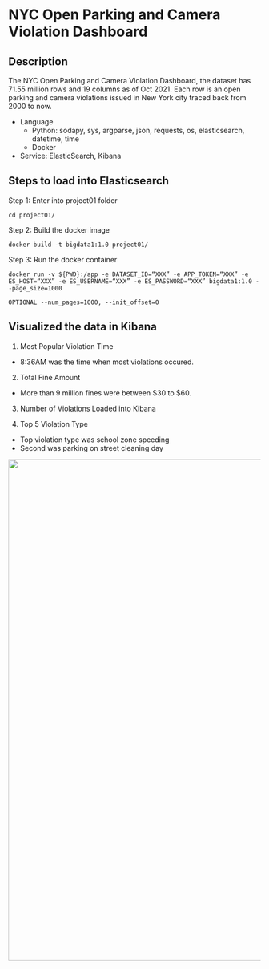 # NYC Open Parking and Camera Violation Dashboard

## Description
The NYC Open Parking and Camera Violation Dashboard, the dataset has 71.55 million rows and 19 columns as of Oct 2021. Each row is an open parking and camera violations issued in New York city traced back from 2000 to now.

- Language
  - Python: sodapy, sys, argparse, json, requests, os, elasticsearch, datetime, time
  - Docker
- Service: ElasticSearch, Kibana

## Steps to load into Elasticsearch

Step 1: Enter into project01 folder
```
cd project01/ 
```
Step 2: Build the docker image
```
docker build -t bigdata1:1.0 project01/
````

Step 3: Run the docker container 
```
docker run -v ${PWD}:/app -e DATASET_ID=“XXX” -e APP_TOKEN=“XXX” -e ES_HOST=“XXX” -e ES_USERNAME=“XXX” -e ES_PASSWORD=“XXX” bigdata1:1.0 --page_size=1000 

OPTIONAL --num_pages=1000, --init_offset=0
```

## Visualized the data in Kibana

1. Most Popular Violation Time

- 8:36AM was the time when most violations occured. 

2. Total Fine Amount

- More than 9 million fines were between $30 to $60.

3. Number of Violations Loaded into Kibana

4. Top 5 Violation Type

- Top violation type was school zone speeding
- Second was parking on street cleaning day

<img src="/project01/assets/kibanadashboard.png" width=1000>
